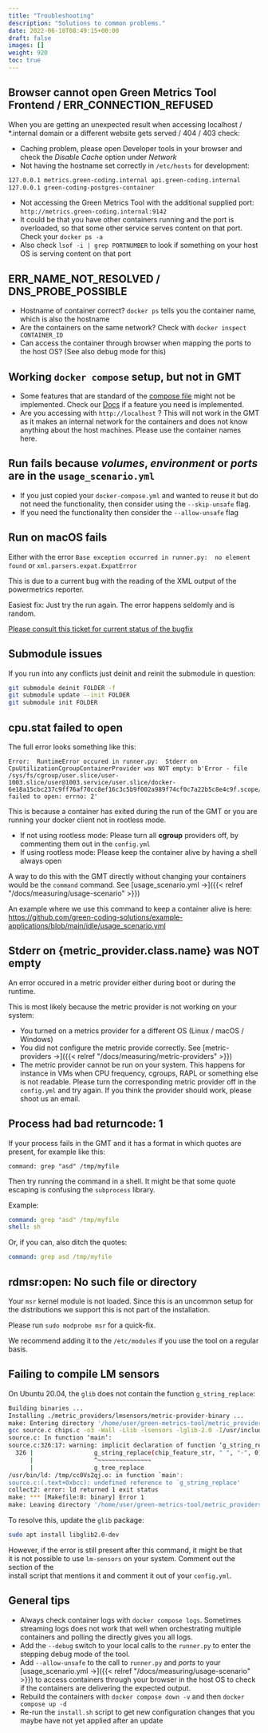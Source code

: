 ```yaml
---
title: "Troubleshooting"
description: "Solutions to common problems."
date: 2022-06-18T08:49:15+00:00
draft: false
images: []
weight: 920
toc: true
---
```


## Browser cannot open Green Metrics Tool Frontend / ERR_CONNECTION_REFUSED

When you are getting an unexpected result when accessing localhost / \*.internal domain or a different website gets served / 404 / 403 check:

- Caching problem, please open Developer tools in your browser and check the *Disable Cache* option under *Network*
- Not having the hostname set correctly in `/etc/hosts` for development:

```txt
127.0.0.1 metrics.green-coding.internal api.green-coding.internal
127.0.0.1 green-coding-postgres-container

```

- Not accessing the Green Metrics Tool with the additional supplied port: `http://metrics.green-coding.internal:9142`
- It could be that you have other containers running and the port is overloaded, so that some
other service serves content on that port. Check your `docker ps -a`
- Also check `lsof -i | grep PORTNUMBER` to look if something on your host OS is serving content on that port

## ERR_NAME_NOT_RESOLVED / DNS_PROBE_POSSIBLE

- Hostname of container correct? `docker ps` tells you the container name, which is also the hostname
- Are the containers on the same network? Check with `docker inspect CONTAINER_ID`
- Can access the container through browser when mapping the ports to the host OS? (See also debug mode for this)

## Working `docker compose` setup, but not in GMT

- Some features that are standard of the [compose file](https://docs.docker.com/compose/compose-file/compose-file-v2/) might not be implemented. Check our [Docs](https://docs.green-coding.io) if a feature you need is implemented.
- Are you accessing with `http://localhost` ? This will not work in the GMT as it makes an internal network for the containers and does not know anything about the host machines. Please use the container names here.

## Run fails because *volumes*, *environment* or *ports* are in the `usage_scenario.yml`

- If you just copied your `docker-compose.yml` and wanted to reuse it but do not need the functionality, then consider using the `--skip-unsafe` flag.
- If you need the functionality then consider the `--allow-unsafe` flag

## Run on macOS fails

Either with the error `Base exception occurred in runner.py:  no element found` or `xml.parsers.expat.ExpatError`

This is due to a current bug with the reading of the XML output of the powermetrics reporter.

Easiest fix: Just try the run again. The error happens seldomly and is random.

[Please consult this ticket for current status of the bugfix](https://github.com/green-coding-solutions/green-metrics-tool/issues/286)

## Submodule issues

If you run into any conflicts just deinit and reinit the submodule in question:

```bash
git submodule deinit FOLDER -f
git submodule update --init FOLDER
git submodule init FOLDER
```

## cpu.stat failed to open

The full error looks something like this:

```log
Error:  RuntimeError occured in runner.py:  Stderr on CpuUtilizationCgroupContainerProvider was NOT empty: b'Error - file /sys/fs/cgroup/user.slice/user-1003.slice/user@1003.service/user.slice/docker-6e18a15cbc237c9ff76af70cc8ef16c3c5b9f002a989f74cf0c7a22b5c8e4c9f.scope/cpu.stat failed to open: errno: 2'
```

This is because a container has exited during the run of the GMT or you are running your docker client not in rootless mode. 
- If not using rootless mode: Please turn all **cgroup** providers off, by commenting them out in the `config.yml`
- If using rootless mode: Please keep the container alive by having a shell always open 

A way to do this with the GMT directly without changing your containers would be the `command` command. See [usage_scenario.yml →]({{< relref "/docs/measuring/usage-scenario" >}}) 

An example where we use this command to keep a container alive is here: https://github.com/green-coding-solutions/example-applications/blob/main/idle/usage_scenario.yml

## Stderr on {metric_provider.__class__.__name__} was NOT empty

An error occured in a metric provider either during boot or during the runtime.

This is most likely because the metric provider is not working on your system:
- You turned on a metrics provider for a different OS (Linux / macOS / Windows)
- You did not configure the metric provide correctly. See [metric-providers →]({{< relref "/docs/measuring/metric-providers" >}}) 
- The metric provider cannot be run on your system. This happens for instance in VMs when CPU frequency, cgroups, RAPL or something else is not readable. Please turn the corresponding metric provider off in the `config.yml` and try again. If you think the provider should work, please shoot us an email.

## Process had bad returncode: 1

If your process fails in the GMT and it has a format in which quotes are present, for example like this: 

`command: grep "asd" /tmp/myfile`

Then try running the command in a shell. It might be that some quote escaping is confusing the `subprocess` library.

Example:

```yaml
command: grep "asd" /tmp/myfile
shell: sh
```

Or, if you can, also ditch the quotes:

```yaml
command: grep asd /tmp/myfile
```

## rdmsr:open: No such file or directory

Your `msr` kernel module is not loaded. Since this is an uncommon setup for the distributions we support this is not
part of the installation.

Please run `sudo modprobe msr` for a quick-fix.

We recommend adding it to the `/etc/modules` if you use the tool on a regular basis.

## Failing to compile LM sensors

On Ubuntu 20.04, the `glib` does not contain the function `g_string_replace`:

```bash
Building binaries ...
Installing ./metric_providers/lmsensors/metric-provider-binary ...
make: Entering directory '/home/user/green-metrics-tool/metric_providers/lmsensors'
gcc source.c chips.c -o3 -Wall -Llib -lsensors -lglib-2.0 -I/usr/include/glib-2.0 -I/usr/lib/x86_64-linux-gnu/glib-2.0/include -o metric-provider-binary
source.c: In function ‘main’:
source.c:326:17: warning: implicit declaration of function ‘g_string_replace’; did you mean ‘g_tree_replace’? [-Wimplicit-function-declaration]
  326 |                 g_string_replace(chip_feature_str, " ", "-", 0);
      |                 ^~~~~~~~~~~~~~~~
      |                 g_tree_replace
/usr/bin/ld: /tmp/cc0Vs2qj.o: in function `main':
source.c:(.text+0xbcc): undefined reference to `g_string_replace'
collect2: error: ld returned 1 exit status
make: *** [Makefile:8: binary] Error 1
make: Leaving directory '/home/user/green-metrics-tool/metric_providers/lmsensors'
```

To resolve this, update the `glib` package:

```bash
sudo apt install libglib2.0-dev
```

However, if the error is still present after this command, it might be that  
it is not possible to use `lm-sensors` on your system. Comment out the section of the  
install script that mentions it and comment it out of your `config.yml`.

## General tips

- Always check container logs with `docker compose logs`. Sometimes streaming logs
does not work that well when orchestrating multiple containers and polling the directly gives you all logs.
- Add the `--debug` switch to your local calls to the `runner.py` to enter the stepping debug mode of the tool.
- Add `--allow-unsafe` to the call to `runner.py` and *ports* to your [usage_scenario.yml →]({{< relref "/docs/measuring/usage-scenario" >}}) to access containers through your browser in the host OS to check if the containers are delivering the expected output.
- Rebuild the containers with `docker compose down -v` and then `docker compose up -d`
- Re-run the `install.sh` script to get new configuration changes that you maybe have not yet applied after an update
